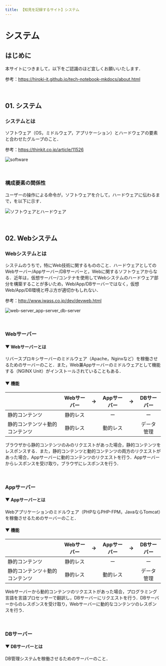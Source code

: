 ```yaml
---
title: 【知見を記録するサイト】システム
---
```


# システム

## はじめに

本サイトにつきまして，以下をご認識のほど宜しくお願いいたします．

参考：https://hiroki-it.github.io/tech-notebook-mkdocs/about.html

<br>

## 01. システム

### システムとは

ソフトウェア（OS，ミドルウェア，アプリケーション）とハードウェアの要素と合わせたグループのこと．

参考：https://thinkit.co.jp/article/11526

![software](https://raw.githubusercontent.com/hiroki-it/tech-notebook/master/images/software.png)

<br>

### 構成要素の関係性

ユーザーの操作による命令が，ソフトウェアを介して，ハードウェアに伝わるまで，を以下に示す．

![ソフトウェアとハードウェア](https://raw.githubusercontent.com/hiroki-it/tech-notebook/master/images/ソフトウェアとハードウェア.png)

<br>

## 02. Webシステム

### Webシステムとは

システムのうちで，特にWeb技術に関するもののこと．ハードウェアとしてのWebサーバー/Appサーバー/DBサーバーと，Webに関するソフトウェアからなる．近年は，仮想サーバー/コンテナを使用してWebシステムのハードウェア部分を構築することが多いため，Web/App/DBサーバーではなく，仮想Web/App/DB環境と呼ぶ方が適切かもしれない．

参考：http://www.iwass.co.jp/dev/devweb.html

![web-server_app-server_db-server](https://raw.githubusercontent.com/hiroki-it/tech-notebook/master/images/web-server_app-server_db-server.png)

<br>

### Webサーバー

#### ▼ Webサーバーとは

リバースプロキシサーバーのミドルウェア（Apache，Nginxなど）を稼働させるためのサーバーのこと．また，Web兼Appサーバーのミドルウェアとして機能する（NGINX Unit）がインストールされていることもある．

#### ▼ 機能

|                                | Webサーバー |  →   | Appサーバー |  →   | DBサーバー |
| ------------------------------ | :---------: | :--: | :---------: | :--: | :--------: |
| 静的コンテンツ                 |  静的レス   |      |     ー      |      |     ー     |
| 静的コンテンツ＋動的コンテンツ |  静的レス   |      |  動的レス   |      | データ管理 |

ブラウザから静的コンテンツのみのリクエストがあった場合，静的コンテンツをレスポンスする．また，静的コンテンツと動的コンテンツの両方のリクエストがあった場合，Appサーバーに動的コンテンツのリクエストを行う．Appサーバーからレスポンスを受け取り，ブラウザにレスポンスを行う．

<br>

### Appサーバー

#### ▼ Appサーバーとは

Webアプリケーションのミドルウェア（PHPならPHP-FPM，JavaならTomcat）を稼働させるためのサーバーのこと．

#### ▼ 機能

|                                | Webサーバー |  →   | Appサーバー |  →   | DBサーバー |
| ------------------------------ | :---------: | :--: | :---------: | :--: | :--------: |
| 静的コンテンツ                 |  静的レス   |      |     ー      |      |     ー     |
| 静的コンテンツ＋動的コンテンツ |  静的レス   |      |  動的レス   |      | データ管理 |


Webサーバーから動的コンテンツのリクエストがあった場合，プログラミング言語を言語プロセッサーで翻訳し，DBサーバーにリクエストを行う．DBサーバーからのレスポンスを受け取り，Webサーバーに動的なコンテンツのレスポンスを行う．

<br>

### DBサーバー

#### ▼ DBサーバーとは

DB管理システムを稼働させるためのサーバーのこと．

<br>
